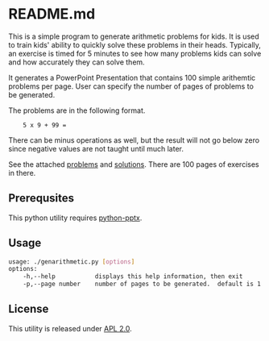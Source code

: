 README.md
=========

This is a simple program to generate arithmetic problems for kids.  It is
used to train kids' ability to quickly solve these problems in their heads.
Typically, an exercise is timed for 5 minutes to see how many problems
kids can solve and how accurately they can solve them.

It generates a PowerPoint Presentation that contains 100 simple arithemtic
problems per page.  User can specify the number of pages of problems to be
generated.

The problems are in the following format.
```
	5 x 9 + 99 =
```

There can be minus operations as well, but the result will not go below
zero since negative values are not taught until much later.

See the attached [problems](problem.pptx) and [solutions](solution.pptx).
There are 100 pages of exercises in there.

Prerequsites
------------

This python utility requires [python-pptx](https://python-pptx.readthedocs.io/en/latest/).


Usage
-----

```bash
usage: ./genarithmetic.py [options]
options:
    -h,--help           displays this help information, then exit
    -p,--page number    number of pages to be generated.  default is 1
```

License
-------

This utility is released under [APL 2.0](https://www.apache.org/licenses/LICENSE-2.0).
